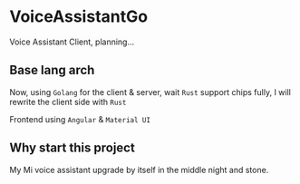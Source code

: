 # VoiceAssistantGo
Voice Assistant Client, planning...

## Base lang arch
Now, using `Golang` for the client & server, wait `Rust` support chips fully, I will rewrite the client side with `Rust`

Frontend using `Angular` & `Material UI`

## Why start this project
My Mi voice assistant upgrade by itself in the middle night and stone.
